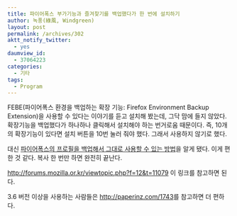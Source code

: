 ```yaml
---
title: 파이어폭스 부가기능과 즐겨찾기를 백업했다가 한 번에 설치하기
author: 녹풍(綠風, Windgreen)
layout: post
permalink: /archives/302
aktt_notify_twitter:
  - yes
daumview_id:
  - 37064223
categories:
  - 기타
tags:
  - Program
---
```

FEBE(파이어폭스 환경을 백업하는 확장 기능: Firefox Environment Backup Extension)을 사용할 수 있다는 이야기를 듣고 설치해 봤는데, 그닥 맘에 들지 않았다. 확장기능을 백업했다가 하나하나 클릭해서 설치해야 하는 번거로움 때문이다. 즉, 10개의 확장기능이 있다면 설치 버튼을 10번 눌러 줘야 했다. 그래서 사용하지 않기로 했다.

대신 <a href="http://forums.mozilla.or.kr/viewtopic.php?f=12&t=11079" target="_blank">파이어폭스의 프로필을 백업해서 그대로 사용할 수 있는 방법</a>을 알게 됐다. 이게 편한 것 같다. 복사 한 번만 하면 완전히 끝난다.

<http://forums.mozilla.or.kr/viewtopic.php?f=12&t=11079>&nbsp;이 링크를 참고하면 된다.

3.6 버전 이상을 사용하는 사람들은 <a href="http://paperinz.com/1743" target="_blank">http://paperinz.com/1743</a>를 참고하면 더 편하다.